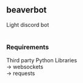 <h2>beaverbot</h2>
<span>Light discord bot</span><br /><br/>
<h3>Requirements</h3>
<span>Third party Python Libraries</span><br />
<span> -> websockets</span><br />
<span> -> requests</span><br /><br/>
